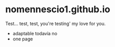 # nomennescio1.github.io
Test... test, test, you're testing' my love for you.
* adaptable todavía no 
* one page
